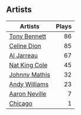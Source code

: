 ## Artists
Artists | Plays 
----- | -----: 
[Tony Bennett](/artists/tony-bennett-2564) | 86
[Celine Dion](/artists/celine-dion-39068) | 85
[Al Jarreau](/artists/al-jarreau-1769) | 67
[Nat King Cole](/artists/nat-king-cole-3428) | 45
[Johnny Mathis](/artists/johnny-mathis-14581) | 32
[Andy Williams](/artists/andy-williams-16425) | 23
[Aaron Neville](/artists/aaron-neville-384) | 7
[Chicago](/artists/chicago-5663) | 1


